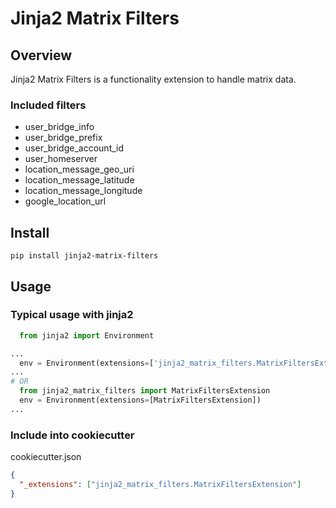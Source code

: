 # Jinja2 Matrix Filters

## Overview

Jinja2 Matrix Filters is a functionality extension to handle matrix data.

### Included filters

- user_bridge_info
- user_bridge_prefix
- user_bridge_account_id
- user_homeserver
- location_message_geo_uri
- location_message_latitude
- location_message_longitude
- google_location_url

## Install

`pip install jinja2-matrix-filters`

## Usage

### Typical usage with jinja2

```python
  from jinja2 import Environment

...
  env = Environment(extensions=['jinja2_matrix_filters.MatrixFiltersExtension'])
...
# OR
  from jinja2_matrix_filters import MatrixFiltersExtension
  env = Environment(extensions=[MatrixFiltersExtension])
...
```

### Include into cookiecutter

cookiecutter.json

```json
{
  "_extensions": ["jinja2_matrix_filters.MatrixFiltersExtension"]
}
```
